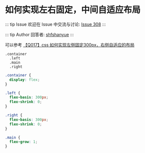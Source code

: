 # 如何实现左右固定，中间自适应布局



::: tip Issue 
 欢迎在 Issue 中交流与讨论: [Issue 308](https://github.com/shfshanyue/Daily-Question/issues/308) 
:::

::: tip Author 
回答者: [shfshanyue](https://github.com/shfshanyue) 
:::

可以参考 [【Q017】css 如何实现左侧固定300px，右侧自适应的布局](https://github.com/shfshanyue/Daily-Question/issues/18)


``` pug
.container
  .left
  .main
  .right
```

``` css
.container {
  display: flex;
}

.left {
  flex-basis: 300px;
  flex-shrink: 0;
}

.right {
  flex-basis: 300px;
  flex-shrink: 0;
}

.main {
  flex-grow: 1;
}
```